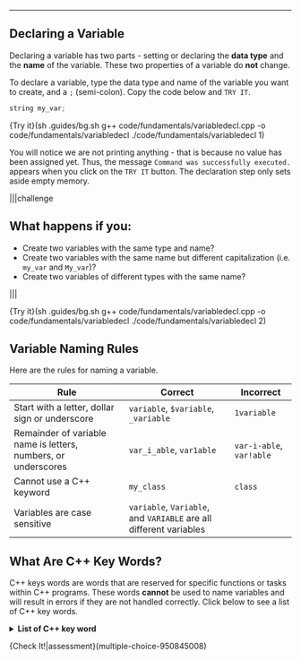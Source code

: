 ---

## Declaring a Variable
Declaring a variable has two parts - setting or declaring the **data type** and the **name** of the variable. These two properties of a variable do **not** change.

To declare a variable, type the data type and name of the variable you want to create, and a `;` (semi-colon). Copy the code below and `TRY IT`.

```c++
string my_var;
```

{Try it}(sh .guides/bg.sh g++ code/fundamentals/variabledecl.cpp -o code/fundamentals/variabledecl ./code/fundamentals/variabledecl 1)

You will notice we are not printing anything - that is because no value has been assigned yet. Thus, the message `Command was successfully executed.` appears when you click on the `TRY IT` button. The declaration step only sets aside empty memory.

|||challenge
## What happens if you:
* Create two variables with the same type and name?
* Create two variables with the same name but different capitalization (i.e. `my_var` and `My_var`)?
* Create two variables of different types with the same name?

|||

{Try it}(sh .guides/bg.sh g++ code/fundamentals/variabledecl.cpp -o code/fundamentals/variabledecl ./code/fundamentals/variabledecl 2)


## Variable Naming Rules
Here are the rules for naming a variable.

|Rule|Correct|Incorrect|
|----|-------|---------|
|Start with a letter, dollar sign or underscore|`variable`, `$variable`, `_variable`|`1variable`|
|Remainder of variable name is letters, numbers, or underscores|`var_i_able`, `var1able`|`var-i-able`, `var!able`|
|Cannot use a C++ keyword|`my_class`|`class`|
|Variables are case sensitive|`variable`, `Variable`, and `VARIABLE` are all different variables|

## What Are C++ Key Words?
C++ keys words are words that are reserved for specific functions or tasks within C++ programs. These words **cannot** be used to name variables and will result in errors if they are not handled correctly. Click below to see a list of C++ key words.

<details><summary><b>List of C++ key word</b></summary><table><tr><td>and</td><td>and_eq</td><td>asm</td><td>auto</td><td>bitand</td></tr><tr><td>bitor</td><td>bool</td><td>break</td><td>case</td><td>catch</td></tr><tr><td>char</td><td>class</td><td>compl</td><td>const</td><td>const_cast</td></tr><tr><td>continue</td><td>default</td><td>delete</td><td>do</td><td>double</td></tr><tr><td>dynamic_cast</td><td>else</td><td>enum</td><td>explicit</td><td>extern</td></tr><tr><td>false</td><td>float</td><td>for</td><td>friend</td><td>goto</td></tr><tr><td>if</td><td>inline</td><td>int</td><td>long</td><td>mutable</td></tr><tr><td>namespace</td><td>new</td><td>not</td><td>not_eq</td><td>operator</td></tr><tr><td>or</td><td>or_eq</td><td>private</td><td>protected</td><td>pubic</td></tr><tr><td>register</td><td>reinterpret_cast</td><td>return</td><td>short</td><td>signed</td></tr><tr><td>sizeof</td><td>static</td><td>static_cast</td><td>struct</td><td>switch</td></tr><tr><td>template</td><td>this</td><td>throw</td><td>true</td><td>try</td></tr><tr><td>typedef</td><td>typeid</td><td>typename</td><td>union</td><td>unsigned</td></tr><tr><td>using</td><td>virtual</td><td>void</td><td>volatile</td><td>wchar_t</td></tr><tr><td>while</td><td>xor</td><td>xor_eq</td></tr></table></details>

{Check It!|assessment}(multiple-choice-950845008)
